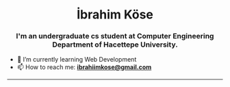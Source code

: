 <h1 align="center"> İbrahim Köse</h1>
<h3 align="center"> I'm an undergraduate cs student at Computer Engineering Department of Hacettepe University. </h3>


- 🌱 I’m currently learning Web Development
- 📫 How to reach me: **ibrahiimkose@gmail.com**

<hr></hr>
